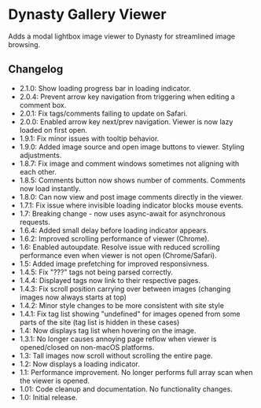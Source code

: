 # Dynasty Gallery Viewer

Adds a modal lightbox image viewer to Dynasty for streamlined image browsing.

## Changelog
* 2.1.0: Show loading progress bar in loading indicator.
* 2.0.4: Prevent arrow key navigation from triggering when editing a comment box.
* 2.0.1: Fix tags/comments failing to update on Safari.
* 2.0.0: Enabled arrow key next/prev navigation. Viewer is now lazy loaded on first open.
* 1.9.1: Fix minor issues with tooltip behavior.
* 1.9.0: Added image source and open image buttons to viewer. Styling adjustments.
* 1.8.7: Fix image and comment windows sometimes not aligning with each other.
* 1.8.5: Comments button now shows number of comments. Comments now load instantly.
* 1.8.0: Can now view and post image comments directly in the viewer.
* 1.7.1: Fix issue where invisible loading indicator blocks mouse events.
* 1.7: Breaking change - now uses async-await for asynchronous requests.
* 1.6.4: Added small delay before loading indicator appears.
* 1.6.2: Improved scrolling performance of viewer (Chrome).
* 1.6: Enabled autoupdate. Resolve issue with reduced scrolling performance even when viewer is not open (Chrome/Safari).
* 1.5: Added image prefetching for improved responsivness.
* 1.4.5: Fix "???" tags not being parsed correctly.
* 1.4.4: Displayed tags now link to their respective pages.
* 1.4.3: Fix scroll position carrying over between images (changing images now always starts at top)
* 1.4.2: Minor style changes to be more consistent with site style
* 1.4.1: Fix tag list showing "undefined" for images opened from some parts of the site (tag list is hidden in these cases)
* 1.4: Now displays tag list when hovering on the image.
* 1.3.1: No longer causes annoying page reflow when viewer is opened/closed on non-macOS platforms.
* 1.3: Tall images now scroll without scrolling the entire page.
* 1.2: Now displays a loading indicator.
* 1.1: Performance improvement. No longer performs full array scan when the viewer is opened.
* 1.01: Code cleanup and documentation. No functionality changes.
* 1.0: Initial release.
